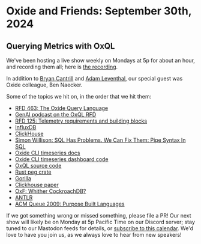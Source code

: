 # Oxide and Friends: September 30th, 2024

## Querying Metrics with OxQL

We've been hosting a live show weekly on Mondays at 5p for about an hour,
and recording them all; here is
[the recording](https://youtu.be/RTsXM3kcAaI).

In addition to
[Bryan Cantrill](https://mastodon.social/@bcantrill) and
[Adam Leventhal](https://mastodon.social/@ahl),
our special guest was Oxide colleague, Ben Naecker.

Some of the topics we hit on, in the order that we hit them:

- [RFD 463: The Oxide Query Language](https://rfd.shared.oxide.computer/rfd/0463)
- [GenAI podcast on the OxQL RFD](https://notebooklm.google.com/notebook/fdd59d68-234e-416a-abb8-d048e3af5d7d/audio)
- [RFD 125: Telemetry requirements and building blocks](https://rfd.shared.oxide.computer/rfd/0125)
- [InfluxDB](https://en.wikipedia.org/wiki/InfluxDB)
- [ClickHouse](https://en.wikipedia.org/wiki/ClickHouse)
- [Simon Willison: SQL Has Problems. We Can Fix Them: Pipe Syntax In SQL](https://simonwillison.net/2024/Aug/24/pipe-syntax-in-sql/)
- [Oxide CLI timeseries docs](https://docs.oxide.computer/cli/experimental/timeseries)
- [Oxide CLI timeseries dashboard code](https://github.com/oxidecomputer/oxide.rs/blob/main/cli/src/cmd_timeseries/dashboard.rs)
- [OxQL source code](https://github.com/oxidecomputer/omicron/tree/main/oximeter/db/src/oxql)
- [Rust peg crate](https://crates.io/crates/peg)
- [Gorilla](https://www.vldb.org/pvldb/vol8/p1816-teller.pdf)
- [Clickhouse paper](https://www.vldb.org/pvldb/vol17/p3731-schulze.pdf)
- [OxF: Whither CockroachDB?](https://share.transistor.fm/s/6d94f044)
- [ANTLR](https://www.antlr.org/)
- [ACM Queue 2009: Purpose Built Languages](https://dl.acm.org/doi/pdf/10.1145/1508211.1508217)

If we got something wrong or missed something, please file a PR!
Our next show will likely be on Monday at 5p Pacific Time on our Discord
server; stay tuned to our Mastodon feeds for details, or [subscribe to this
calendar](https://calendar.google.com/calendar/ical/c_318925f4185aa71c4524d0d6127f31058c9e21f29f017d48a0fca6f564969cd0%40group.calendar.google.com/public/basic.ics).
We'd love to have you join us, as we always love to hear from new speakers!


